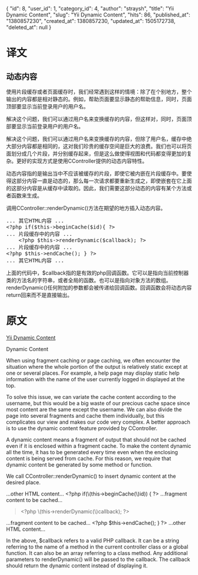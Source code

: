 {
    "id": 8,
    "user_id": 1,
    "category_id": 4,
    "author": "straysh",
    "title": "Yii Dynamic Content",
    "slug": "Yii Dynamic Content",
    "hits": 86,
    "published_at": "1380857230",
    "created_at": 1380857230,
    "updated_at": 1505172738,
    "deleted_at": null
}
<h1>译文</h1>
<h2 id="toc_0.1">动态内容</h2>
<p>
使用片段缓存或者页面缓存时，我们经常遇到这样的情境：除了在个别地方，整个输出的内容都是相对静态的。例如，帮助页面要显示静态的帮助信息，同时，页面顶部要显示当前登录用户的用户名。
</p>

<p>
解决这个问题，我们可以通过用户名来变换缓存的内容，但这样对，同时，页面顶部要显示当前登录用户的用户名。
</p>

<p>
解决这个问题，我们可以通过用户名来变换缓存的内容，但除了用户名，缓存中绝大部分内容都是相同的，这对我们珍贵的缓存空间是巨大的浪费。我们也可以将页面划分成几个片段，并分别缓存起来，但是这么做使得视图和代码都变得更加的复杂。更好的实现方式是使用CController提供的动态内容特性。
</p>

<p>
动态内容指的是输出当中不应该被缓存的片段，即使它被内嵌在片段缓存中。要使得这部分内容一直是动态的，那么每一次请求都要重新生成之，即使嵌套在它上面的这部分内容是从缓存中读取的。因此，我们需要这部分动态的内容有某个方法或者函数来生成。
</p>

<p>
调用CController::renderDynamic()方法在期望的地方插入动态内容。
</p>
<pre class=brush:php>
... 其它HTML内容 ...
&lt;?php if($this-&gt;beginCache($id){ ?&gt;
... 片段缓存中的内容 ...
	&lt;?php $this-&gt;renderDynamic($callback); ?&gt;
... 片段缓存中的内容 ...
&lt;?php $this-&gt;endCache(); } ?&gt;
... 其它HTML内容 ...
</pre>

<p>
上面的代码中，$callback指的是有效的php回调函数。它可以是指向当前控制器类的方法名的字符串，或者全局的函数。也可以是指向对象方法的数组。renderDynamic()任何附加的参数都会被传递给回调函数。回调函数会将动态内容return回来而不是直接输出。
</p>
<h1>原文</h1>
<a href='http://www.yiiframework.com/doc/guide/1.1/en/caching.dynamic'>Yii Dynamic Content</a>
<p>
Dynamic Content
</p>

<p>
When using fragment caching or page caching, we often encounter the situation where the whole portion of the output is relatively static except at one or several places. For example, a help page may display static help information with the name of the user currently logged in displayed at the top.
</p>

<p>
To solve this issue, we can variate the cache content according to the username, but this would be a big waste of our precious cache space since most content are the same except the username. We can also divide the page into several fragments and cache them individually, but this complicates our view and makes our code very complex. A better approach is to use the dynamic content feature provided by CController.
</p>

<p>
A dynamic content means a fragment of output that should not be cached even if it is enclosed within a fragment cache. To make the content dynamic all the time, it has to be generated every time even when the enclosing content is being served from cache. For this reason, we require that dynamic content be generated by some method or function.
</p>

<p>
We call CController::renderDynamic() to insert dynamic content at the desired place.
</p>

<p>
...other HTML content...
&lt;?php if(\(this-&gt;beginCache(\)id)) { ?&gt;
...fragment content to be cached...
</p>
<blockquote>
&lt;?php \(this-&gt;renderDynamic(\)callback); ?&gt;
</blockquote>
<p>
...fragment content to be cached...
&lt;?php $this-&gt;endCache(); } ?&gt;
...other HTML content...
</p>

<p>
In the above, $callback refers to a valid PHP callback. It can be a string referring to the name of a method in the current controller class or a global function. It can also be an array referring to a class method. Any additional parameters to renderDynamic() will be passed to the callback. The callback should return the dynamic content instead of displaying it.
</p>